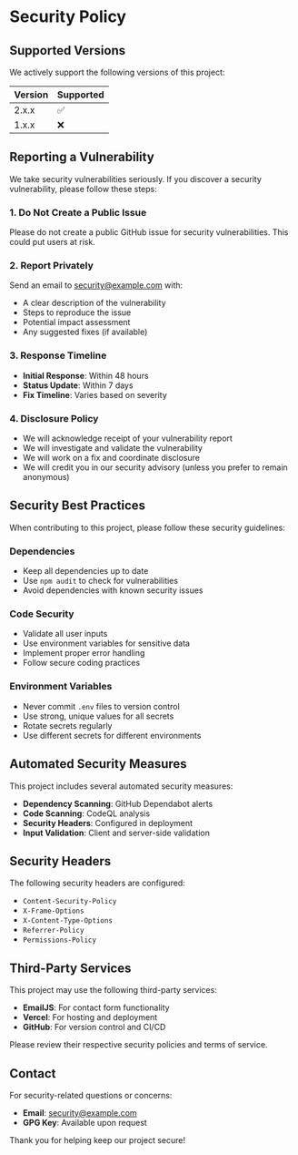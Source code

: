 # Security Policy

## Supported Versions

We actively support the following versions of this project:

| Version | Supported          |
| ------- | ------------------ |
| 2.x.x   | :white_check_mark: |
| 1.x.x   | :x:                |

## Reporting a Vulnerability

We take security vulnerabilities seriously. If you discover a security vulnerability, please follow these steps:

### 1. Do Not Create a Public Issue

Please do not create a public GitHub issue for security vulnerabilities. This could put users at risk.

### 2. Report Privately

Send an email to [security@example.com](mailto:security@example.com) with:

- A clear description of the vulnerability
- Steps to reproduce the issue
- Potential impact assessment
- Any suggested fixes (if available)

### 3. Response Timeline

- **Initial Response**: Within 48 hours
- **Status Update**: Within 7 days
- **Fix Timeline**: Varies based on severity

### 4. Disclosure Policy

- We will acknowledge receipt of your vulnerability report
- We will investigate and validate the vulnerability
- We will work on a fix and coordinate disclosure
- We will credit you in our security advisory (unless you prefer to remain anonymous)

## Security Best Practices

When contributing to this project, please follow these security guidelines:

### Dependencies
- Keep all dependencies up to date
- Use `npm audit` to check for vulnerabilities
- Avoid dependencies with known security issues

### Code Security
- Validate all user inputs
- Use environment variables for sensitive data
- Implement proper error handling
- Follow secure coding practices

### Environment Variables
- Never commit `.env` files to version control
- Use strong, unique values for all secrets
- Rotate secrets regularly
- Use different secrets for different environments

## Automated Security Measures

This project includes several automated security measures:

- **Dependency Scanning**: GitHub Dependabot alerts
- **Code Scanning**: CodeQL analysis
- **Security Headers**: Configured in deployment
- **Input Validation**: Client and server-side validation

## Security Headers

The following security headers are configured:

- `Content-Security-Policy`
- `X-Frame-Options`
- `X-Content-Type-Options`
- `Referrer-Policy`
- `Permissions-Policy`

## Third-Party Services

This project may use the following third-party services:

- **EmailJS**: For contact form functionality
- **Vercel**: For hosting and deployment
- **GitHub**: For version control and CI/CD

Please review their respective security policies and terms of service.

## Contact

For security-related questions or concerns:

- **Email**: [security@example.com](mailto:security@example.com)
- **GPG Key**: Available upon request

Thank you for helping keep our project secure!